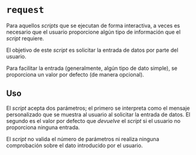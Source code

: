 # `request`

Para aquellos *scripts* que se ejecutan de forma interactiva, a veces es necesario que el usuario proporcione algún tipo de información que el *script* requiere.

El objetivo de este *script* es solicitar la entrada de datos por parte del usuario.

Para facilitar la entrada (generalmente, algún tipo de dato simple), se proporciona un valor por defecto (de manera opcional).

## Uso

El *script* acepta dos parámetros; el primero se interpreta como el mensaje personalizado que se muestra al usuario al solicitar la entrada de datos. El segundo es el valor por defecto que *devuelve* el *script* si el usuario no proporciona ninguna entrada.

El *script* no valida el número de parámetros ni realiza ninguna comprobación sobre el dato introducido por el usuario.

